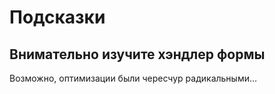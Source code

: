# Подсказки
## Внимательно изучите хэндлер формы
Возможно, оптимизации были чересчур радикальными...
